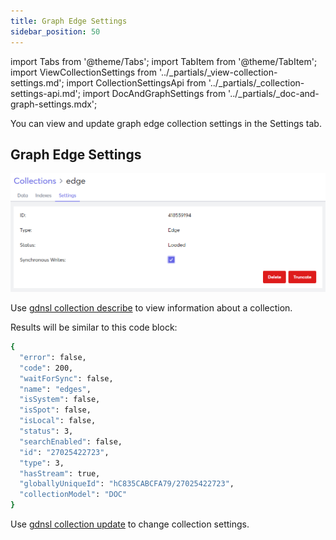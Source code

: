```yaml
---
title: Graph Edge Settings
sidebar_position: 50
---
```


import Tabs from '@theme/Tabs';
import TabItem from '@theme/TabItem';
import ViewCollectionSettings from '../_partials/_view-collection-settings.md';
import CollectionSettingsApi from '../_partials/_collection-settings-api.md';
import DocAndGraphSettings from '../_partials/_doc-and-graph-settings.mdx';

<Tabs groupId="operating-systems">
<TabItem value="ui" label="UI">

You can view and update graph edge collection settings in the Settings tab.

<ViewCollectionSettings />

## Graph Edge Settings

<DocAndGraphSettings collection='Graph edge' />

![Graph Edge Settings Tab](/img/collections/graph-edge-settings.png)

</TabItem>
<TabItem value="cli" label="CLI">

Use [gdnsl collection describe](../../cli/collections-cli.md#gdnsl-collection-describe) to view information about a collection.

Results will be similar to this code block:

```bash
{
  "error": false,
  "code": 200,
  "waitForSync": false,
  "name": "edges",
  "isSystem": false,
  "isSpot": false,
  "isLocal": false,
  "status": 3,
  "searchEnabled": false,
  "id": "27025422723",
  "type": 3,
  "hasStream": true,
  "globallyUniqueId": "hC835CABCFA79/27025422723",
  "collectionModel": "DOC"
}
```

Use [gdnsl collection update](../../cli/collections-cli.md#gdnsl-collection-update) to change collection settings.

</TabItem>
<TabItem value="api" label="API">

<CollectionSettingsApi />

</TabItem>
</Tabs>
